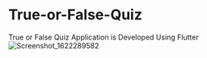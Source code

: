 # True-or-False-Quiz
True or False Quiz Application is Developed Using Flutter
![Screenshot_1622289582](https://user-images.githubusercontent.com/25403723/120069407-81834c80-c0a3-11eb-8bf6-118d9ff72e9d.png)
